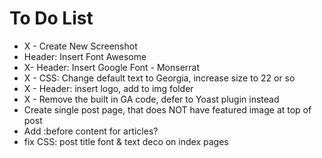 # To Do List

* X - Create New Screenshot
* Header: Insert Font Awesome
* X- Header: Insert Google Font - Monserrat
* X - CSS: Change default text to Georgia, increase size to 22 or so
* X - Header: insert logo, add to img folder
* X - Remove the built in GA code, defer to Yoast plugin instead
* Create single post page, that does NOT have featured image at top of post
* Add :before content for articles?
* fix CSS: post title font & text deco on index pages
